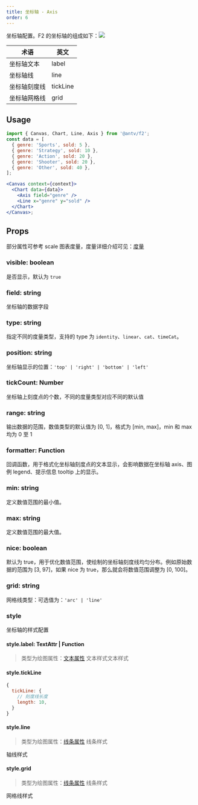 ```yaml
---
title: 坐标轴 - Axis
order: 6
---
```


坐标轴配置。F2 的坐标轴的组成如下：![](https://gw.alipayobjects.com/zos/rmsportal/YhhBplZmzxzwvUBeEvPE.png#width=500)

| **术语**     | **英文** |
| ------------ | -------- |
| 坐标轴文本   | label    |
| 坐标轴线     | line     |
| 坐标轴刻度线 | tickLine |
| 坐标轴网格线 | grid     |

## Usage

```jsx
import { Canvas, Chart, Line, Axis } from '@antv/f2';
const data = [
  { genre: 'Sports', sold: 5 },
  { genre: 'Strategy', sold: 10 },
  { genre: 'Action', sold: 20 },
  { genre: 'Shooter', sold: 20 },
  { genre: 'Other', sold: 40 },
];

<Canvas context={context}>
  <Chart data={data}>
    <Axis field="genre" />
    <Line x="genre" y="sold" />
  </Chart>
</Canvas>;
```

## Props
部分属性可参考 scale 图表度量，度量详细介绍可见：[度量](../../tutorial/scale.zh.md)
### visible: boolean

是否显示，默认为 `true`

### field: string

坐标轴的数据字段

### type: string

指定不同的度量类型，支持的 type 为 `identity`、`linear`、`cat`、`timeCat`。 

### position: string

坐标轴显示的位置：`'top' | 'right' | 'bottom' | 'left'`

### tickCount: Number
坐标轴上刻度点的个数，不同的度量类型对应不同的默认值

### range: string
输出数据的范围，数值类型的默认值为 [0, 1]，格式为 [min, max]，min 和 max 均为 0 至 1

### formatter: Function
回调函数，用于格式化坐标轴刻度点的文本显示，会影响数据在坐标轴 axis、图例 legend、提示信息 tooltip 上的显示。
### min: string
定义数值范围的最小值。

### max: string
定义数值范围的最大值。

### nice: boolean
默认为 true，用于优化数值范围，使绘制的坐标轴刻度线均匀分布。例如原始数据的范围为 [3, 97]，如果 nice 为 true，那么就会将数值范围调整为 [0, 100]。

### grid: string

网格线类型：可选值为：`'arc' | 'line'`

### style

坐标轴的样式配置

#### style.label: TextAttr | Function

> 类型为绘图属性：[文本属性](/zh/docs/tutorial/shape-attrs#文本属性) 文本样式文本样式

#### style.tickLine

```js
{
  tickLine: {
    // 刻度线长度
    length: 10,
  }
}
```

#### style.line

> 类型为绘图属性：[线条属性](/zh/docs/tutorial/shape-attrs#线条属性) 线条样式

轴线样式

#### style.grid

> 类型为绘图属性：[线条属性](/zh/docs/tutorial/shape-attrs#线条属性) 线条样式

网格线样式
